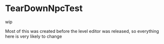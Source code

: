 # TearDownNpcTest
wip

Most of this was created before the level editor was released, so everything here is very likely to change
